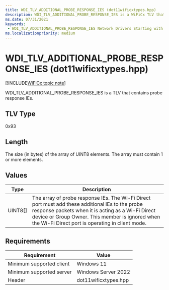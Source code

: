 ```yaml
---
title: WDI_TLV_ADDITIONAL_PROBE_RESPONSE_IES (dot11wificxtypes.hpp)
description: WDI_TLV_ADDITIONAL_PROBE_RESPONSE_IES is a WiFiCx TLV that contains probe response IEs.
ms.date: 07/31/2021
keywords:
 - WDI_TLV_ADDITIONAL_PROBE_RESPONSE_IES Network Drivers Starting with Windows Vista
ms.localizationpriority: medium
---
```


# WDI\_TLV\_ADDITIONAL\_PROBE\_RESPONSE\_IES (dot11wificxtypes.hpp)

[!INCLUDE[WiFiCx topic note](../includes/wificx-version-warning.md)]


WDI\_TLV\_ADDITIONAL\_PROBE\_RESPONSE\_IES is a TLV that contains probe response IEs.

## TLV Type


0x93

## Length


The size (in bytes) of the array of UINT8 elements. The array must contain 1 or more elements.

## Values


| Type      | Description                                                                                                                                                                                                                                                  |
|-----------|--------------------------------------------------------------------------------------------------------------------------------------------------------------------------------------------------------------------------------------------------------------|
| UINT8\[\] | The array of probe response IEs. The Wi-Fi Direct port must add these additional IEs to the probe response packets when it is acting as a Wi-Fi Direct device or Group Owner. This member is ignored when the Wi-Fi Direct port is operating in client mode. |

 

## Requirements

|Requirement|Value|
|--- |--- |
|Minimum supported client|Windows 11|
|Minimum supported server|Windows Server 2022|
|Header|dot11wificxtypes.hpp|

 

 




